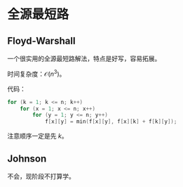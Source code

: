 # 全源最短路

## Floyd-Warshall

一个很实用的全源最短路解法，特点是好写，容易拓展。

时间复杂度：$\mathcal O(n^3)$。

代码：

```cpp
for (k = 1; k <= n; k++)
	for (x = 1; x <= n; x++)
		for (y = 1; y <= n; y++)
			f[x][y] = min(f[x][y], f[x][k] + f[k][y]);
```

注意顺序一定是先 $k$。

## Johnson

不会，现阶段不打算学。
